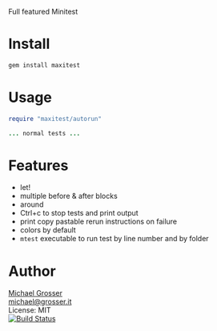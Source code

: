 Full featured Minitest

Install
=======

```Bash
gem install maxitest
```

Usage
=====

```Ruby
require "maxitest/autorun"

... normal tests ...
```

Features
========
 - let!
 - multiple before & after blocks
 - around
 - Ctrl+c to stop tests and print output
 - print copy pastable rerun instructions on failure
 - colors by default
 - `mtest` executable to run test by line number and by folder

Author
======
[Michael Grosser](http://grosser.it)<br/>
michael@grosser.it<br/>
License: MIT<br/>
[![Build Status](https://travis-ci.org/grosser/maxitest.png)](https://travis-ci.org/grosser/maxitest)
